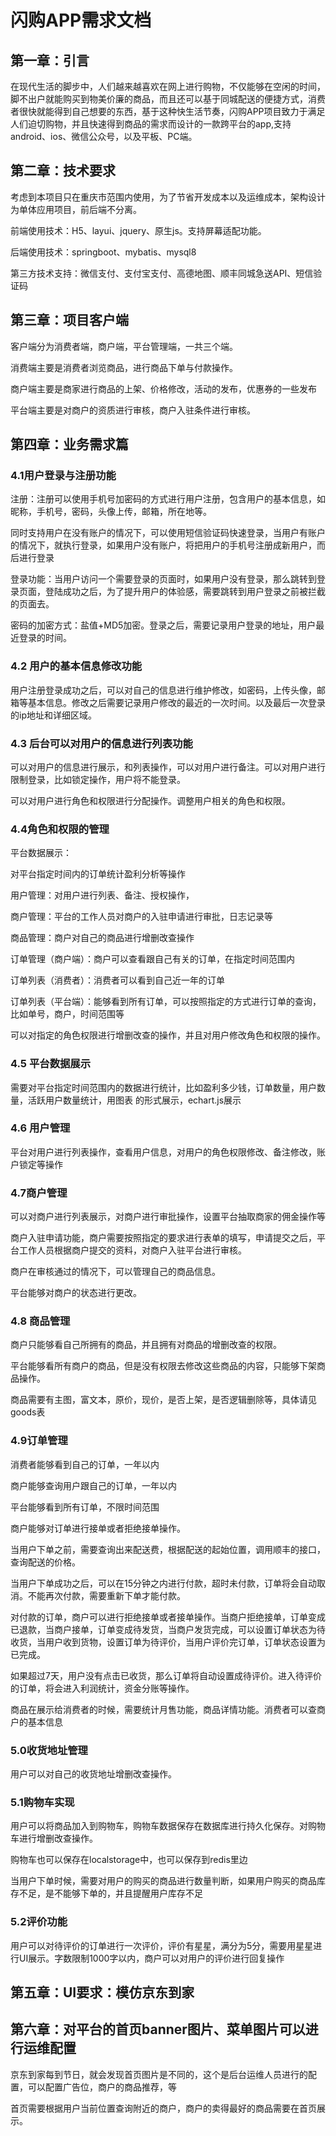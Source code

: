 # **闪购APP需求文档**

## **第一章：引言**

在现代生活的脚步中，人们越来越喜欢在网上进行购物，不仅能够在空闲的时间，脚不出户就能购买到物美价廉的商品，而且还可以基于同城配送的便捷方式，消费者很快就能得到自己想要的东西，基于这种快生活节奏，闪购APP项目致力于满足人们迫切购物，并且快速得到商品的需求而设计的一款跨平台的app,支持android、ios、微信公众号，以及平板、PC端。

## **第二章：技术要求**

考虑到本项目只在重庆市范围内使用，为了节省开发成本以及运维成本，架构设计为单体应用项目，前后端不分离。

前端使用技术：H5、layui、jquery、原生js。支持屏幕适配功能。

后端使用技术：springboot、mybatis、mysql8

第三方技术支持：微信支付、支付宝支付、高德地图、顺丰同城急送API、短信验证码

## **第三章：项目客户端**

客户端分为消费者端，商户端，平台管理端，一共三个端。

消费端主要是消费者浏览商品，进行商品下单与付款操作。

商户端主要是商家进行商品的上架、价格修改，活动的发布，优惠券的一些发布

平台端主要是对商户的资质进行审核，商户入驻条件进行审核。

## **第四章：业务需求篇**

### **4.1用户登录与注册功能**

注册：注册可以使用手机号加密码的方式进行用户注册，包含用户的基本信息，如昵称，手机号，密码，头像上传，邮箱，所在地等。

同时支持用户在没有账户的情况下，可以使用短信验证码快速登录，当用户有账户的情况下，就执行登录，如果用户没有账户，将把用户的手机号注册成新用户，而后进行登录

登录功能：当用户访问一个需要登录的页面时，如果用户没有登录，那么跳转到登录页面，登陆成功之后，为了提升用户的体验感，需要跳转到用户登录之前被拦截的页面去。

密码的加密方式：盐值+MD5加密。登录之后，需要记录用户登录的地址，用户最近登录的时间。

### **4.2 用户的基本信息修改功能**

用户注册登录成功之后，可以对自己的信息进行维护修改，如密码，上传头像，邮箱等基本信息。修改之后需要记录用户修改的最近的一次时间。以及最后一次登录的ip地址和详细区域。

### **4.3 后台可以对用户的信息进行列表功能**

可以对用户的信息进行展示，和列表操作，可以对用户进行备注。可以对用户进行限制登录，比如锁定操作，用户将不能登录。

可以对用户进行角色和权限进行分配操作。调整用户相关的角色和权限。

### **4.4角色和权限的管理**

平台数据展示：

对平台指定时间内的订单统计盈利分析等操作

用户管理：对用户进行列表、备注、授权操作，

商户管理：平台的工作人员对商户的入驻申请进行审批，日志记录等

商品管理：商户对自己的商品进行增删改查操作

订单管理（商户端）：商户可以查看跟自己有关的订单，在指定时间范围内

订单列表（消费者）：消费者可以看到自己近一年的订单

订单列表（平台端）：能够看到所有订单，可以按照指定的方式进行订单的查询，比如单号，商户，时间范围等

可以对指定的角色权限进行增删改查的操作，并且对用户修改角色和权限的操作。

### **4.5 平台数据展示**

需要对平台指定时间范围内的数据进行统计，比如盈利多少钱，订单数量，用户数量，活跃用户数量统计，用图表 的形式展示，echart.js展示

### **4.6 用户管理**

平台对用户进行列表操作，查看用户信息，对用户的角色权限修改、备注修改，账户锁定等操作

### **4.7商户管理**

可以对商户进行列表展示，对商户进行审批操作，设置平台抽取商家的佣金操作等

商户入驻申请功能，商户需要按照指定的要求进行表单的填写，申请提交之后，平台工作人员根据商户提交的资料，对商户入驻平台进行审核。

商户在审核通过的情况下，可以管理自己的商品信息。

平台能够对商户的状态进行更改。

### **4.8 商品管理**

商户只能够看自己所拥有的商品，并且拥有对商品的增删改查的权限。

平台能够看所有商户的商品，但是没有权限去修改这些商品的内容，只能够下架商品操作。

商品需要有主图，富文本，原价，现价，是否上架，是否逻辑删除等，具体请见 goods表

### **4.9订单管理**

消费者能够看到自己的订单，一年以内

商户能够查询用户跟自己的订单，一年以内

平台能够看到所有订单，不限时间范围

商户能够对订单进行接单或者拒绝接单操作。

当用户下单之前，需要查询出来配送费，根据配送的起始位置，调用顺丰的接口，查询配送的价格。

当用户下单成功之后，可以在15分钟之内进行付款，超时未付款，订单将会自动取消。不能再次付款，需要重新下单才能付款。

对付款的订单，商户可以进行拒绝接单或者接单操作。当商户拒绝接单，订单变成已退款，当商户接单，订单变成待发货，当商户发货完成，可以设置订单状态为待收货，当用户收到货物，设置订单为待评价，当用户评价完订单，订单状态设置为已完成。

如果超过7天，用户没有点击已收货，那么订单将自动设置成待评价。进入待评价的订单，将会进入利润统计，资金分账等操作。

商品在展示给消费者的时候，需要统计月售功能，商品详情功能。消费者可以查商户的基本信息

### **5.0收货地址管理**

用户可以对自己的收货地址增删改查操作。

### **5.1购物车实现**

用户可以将商品加入到购物车，购物车数据保存在数据库进行持久化保存。对购物车进行增删改查操作。

购物车也可以保存在localstorage中，也可以保存到redis里边

当用户下单时候，需要对用户的购买的商品进行数量判断，如果用户购买的商品库存不足，是不能够下单的，并且提醒用户库存不足

### **5.2评价功能**

用户可以对待评价的订单进行一次评价，评价有星星，满分为5分，需要用星星进行UI展示。字数限制1000字以内，商户可以对用户的评价进行回复操作

## **第五章：UI要求：模仿京东到家**

 

## **第六章：对平台的首页banner图片、菜单图片可以进行运维配置**

京东到家每到节日，就会发现首页图片是不同的，这个是后台运维人员进行的配置，可以配置广告位，商户的商品推荐，等

首页需要根据用户当前位置查询附近的商户，商户的卖得最好的商品需要在首页展示。

 

 

 

 

 

 

 

 

 

 